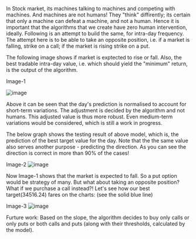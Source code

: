  
In Stock market, its machines talking to machines and competing with machines. And machines are not humans! They "think" diffirently; its certain that only a machine can defeat a machine, and not a human. Hence it is important that the algorithms that we create have zero human intervention, ideally. Following is an attempt to build the same, for intra-day frequency. The attempt here is to be able to take an opposite position, i.e. if a market is falling, strike on a call; if the market is rising strike on a put.

The following image shows if market is exptected to rise or fall. Also, the best tradable intra-day value, i.e. which should yield the "minimum" return, is the output of the algorithm.

Image-1

![image](https://user-images.githubusercontent.com/45352897/127315166-6a8bf69c-4c0b-4c8c-8917-34b8a8143fc8.png)


Above it can be seen that the day's prediction is normalised to account for short-term variations. The adjustment is decided by the algorithm and not humans.
This adjusted value is thus more robust. Even medium-term variations would be considered, which is still a work in progress.

The below graph shows the testing result of above model, which is, the prediction of the best target value for the day. Note that the the same value also serves another purpose - predicting the direction. As you can see the direction is correct in more than 90% of the cases!

Image-2
![image](https://user-images.githubusercontent.com/45352897/127315268-eac0b1ed-d7ca-495d-96fa-3b76fa6e57a6.png)

Now Image-1 shows that the market is expected to fall. So a put option would be strategy of many. But what about taking an opposite position? What if we purchase a
call instead?! Let's see how our best target(34516.24) fares on the charts: (see the solid blue line)

Image-3
![image](https://user-images.githubusercontent.com/45352897/127315895-f4f2c89f-e1ca-4472-9d54-378d57318187.png)

Furture work:
Based on the slope, the algorithm decides to buy only calls or only puts or both calls and puts (along with their thresholds, calculated by the model).

